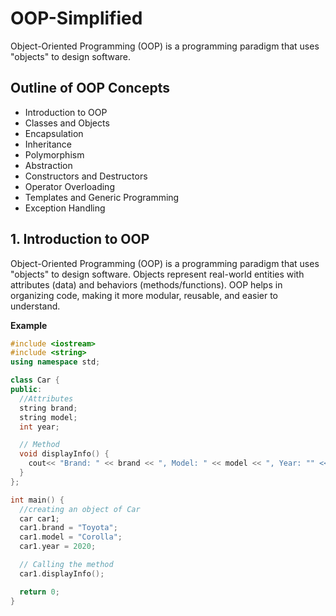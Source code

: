  # OOP-Simplified

Object-Oriented Programming (OOP) is a programming paradigm that uses "objects" to design software.

## Outline of OOP Concepts

- Introduction to OOP
- Classes and Objects
- Encapsulation
- Inheritance
- Polymorphism
- Abstraction
- Constructors and Destructors
- Operator Overloading
- Templates and Generic Programming
- Exception Handling

## 1. Introduction to OOP

Object-Oriented Programming (OOP) is a programming paradigm that uses "objects" to design software. Objects represent real-world entities with attributes (data) and behaviors (methods/functions). OOP helps in organizing code, making it more modular, reusable, and easier to understand.

**Example**

```cpp
#include <iostream>
#include <string>
using namespace std;

class Car {
public:
  //Attributes
  string brand;
  string model;
  int year;

  // Method
  void displayInfo() {
    cout<< "Brand: " << brand << ", Model: " << model << ", Year: "" << year << endl;
  }
};

int main() {
  //creating an object of Car
  car car1;
  car1.brand = "Toyota";
  car1.model = "Corolla";
  car1.year = 2020;

  // Calling the method
  car1.displayInfo();

  return 0;
}
```
